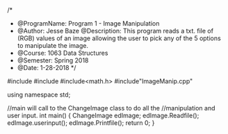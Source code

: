 /*
* @ProgramName: Program 1 - Image Manipulation
* @Author: Jesse Baze
  @Description: This program reads a txt. file of (RGB) values of an image
   allowing the user to pick any of the 5 options to manipulate the image.
* @Course: 1063 Data Structures
* @Semester: Spring 2018
* @Date: 1-28-2018
*/

#include<iostream>
#include<fstream>
#include<math.h>
#include"ImageManip.cpp"

using namespace std;

//main will call to the ChangeImage class to do all the
//manipulation and user input. 
int main()
{
	ChangeImage edImage;
	edImage.Readfile();
	edImage.userinput();
	edImage.Printfile();
	return 0;
}
